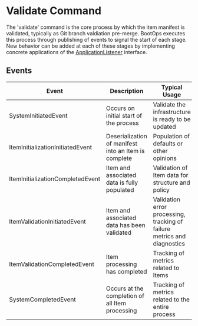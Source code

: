 # Validate Command
The 'validate' command is the core process by which the item manifest
is validated, typically as Git branch valdiation pre-merge.  BootOps executes this 
process through publishing of events to signal the start of each stage.
New behavior can be added at each of these stages by implementing
concrete applications of the 
[ApplicationListener<ApplicationEvent>][application-listener] interface.

## Events
| Event | Description | Typical Usage | Status |
|---|---|---|---|
| SystemInitiatedEvent | Occurs on initial start of the process | Validate the infrastructure is ready to be updated | Supported |
| ItemInitializationInitiatedEvent | Deserialization of manifest into an Item is complete | Population of defaults or other opinions | Supported |
| ItemInitializationCompletedEvent | Item and associated data is fully populated | Validation of Item data for structure and policy | Supported |
| ItemValidationInitiatedEvent | Item and associated data has been validated | Validation error processing, tracking of failure metrics and diagnostics | Supported |
| ItemValidationCompletedEvent | Item processing has completed | Tracking of metrics related to Items | Supported |
| SystemCompletedEvent | Occurs at the completion of all Item processing | Tracking of metrics related to the entire process | Supported |

[application-listener]: https://docs.spring.io/spring-framework/docs/current/javadoc-api/org/springframework/context/ApplicationListener.html
